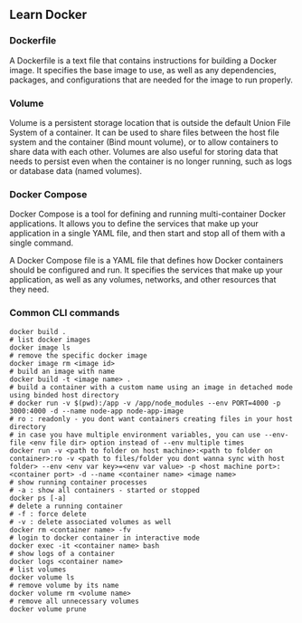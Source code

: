 
## Learn Docker

### Dockerfile
A Dockerfile is a text file that contains instructions for building a Docker image. It specifies the base image to use, as well as any dependencies, packages, and configurations that are needed for the image to run properly.

### Volume
Volume is a persistent storage location that is outside the default Union File System of a container. It can be used to share files between the host file system and the container (Bind mount volume), or to allow containers to share data with each other. Volumes are also useful for storing data that needs to persist even when the container is no longer running, such as logs or database data (named volumes).

### Docker Compose
Docker Compose is a tool for defining and running multi-container Docker applications. It allows you to define the services that make up your application in a single YAML file, and then start and stop all of them with a single command.

A Docker Compose file is a YAML file that defines how Docker containers should be configured and run. It specifies the services that make up your application, as well as any volumes, networks, and other resources that they need.

### Common CLI commands

```shell
docker build .
# list docker images
docker image ls 
# remove the specific docker image
docker image rm <image id> 
# build an image with name
docker build -t <image name> . 
# build a container with a custom name using an image in detached mode using binded host directory
# docker run -v $(pwd):/app -v /app/node_modules --env PORT=4000 -p 3000:4000 -d --name node-app node-app-image
# ro : readonly - you dont want containers creating files in your host directory
# in case you have multiple environment variables, you can use --env-file <env file dir> option instead of --env multiple times
docker run -v <path to folder on host machine>:<path to folder on container>:ro -v <path to files/folder you dont wanna sync with host folder> --env <env var key>=<env var value> -p <host machine port>:<container port> -d --name <container name> <image name> 
# show running container processes
# -a : show all containers - started or stopped
docker ps [-a]
# delete a running container
# -f : force delete
# -v : delete associated volumes as well
docker rm <container name> -fv
# login to docker container in interactive mode
docker exec -it <container name> bash
# show logs of a container
docker logs <container name>
# list volumes
docker volume ls
# remove volume by its name
docker volume rm <volume name>
# remove all unnecessary volumes
docker volume prune
```
